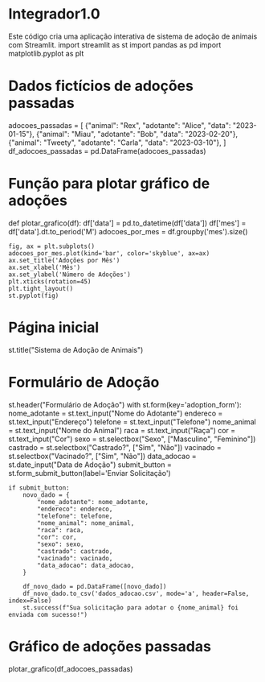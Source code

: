 # Integrador1.0
Este código cria uma aplicação interativa de sistema de adoção de animais com Streamlit.
import streamlit as st
import pandas as pd
import matplotlib.pyplot as plt

# Dados fictícios de adoções passadas
adocoes_passadas = [
    {"animal": "Rex", "adotante": "Alice", "data": "2023-01-15"},
    {"animal": "Miau", "adotante": "Bob", "data": "2023-02-20"},
    {"animal": "Tweety", "adotante": "Carla", "data": "2023-03-10"},
]
df_adocoes_passadas = pd.DataFrame(adocoes_passadas)

# Função para plotar gráfico de adoções
def plotar_grafico(df):
    df['data'] = pd.to_datetime(df['data'])
    df['mes'] = df['data'].dt.to_period('M')
    adocoes_por_mes = df.groupby('mes').size()

    fig, ax = plt.subplots()
    adocoes_por_mes.plot(kind='bar', color='skyblue', ax=ax)
    ax.set_title('Adoções por Mês')
    ax.set_xlabel('Mês')
    ax.set_ylabel('Número de Adoções')
    plt.xticks(rotation=45)
    plt.tight_layout()
    st.pyplot(fig)

# Página inicial
st.title("Sistema de Adoção de Animais")

# Formulário de Adoção
st.header("Formulário de Adoção")
with st.form(key='adoption_form'):
    nome_adotante = st.text_input("Nome do Adotante")
    endereco = st.text_input("Endereço")
    telefone = st.text_input("Telefone")
    nome_animal = st.text_input("Nome do Animal")
    raca = st.text_input("Raça")
    cor = st.text_input("Cor")
    sexo = st.selectbox("Sexo", ["Masculino", "Feminino"])
    castrado = st.selectbox("Castrado?", ["Sim", "Não"])
    vacinado = st.selectbox("Vacinado?", ["Sim", "Não"])
    data_adocao = st.date_input("Data de Adoção")
    submit_button = st.form_submit_button(label='Enviar Solicitação')

    if submit_button:
        novo_dado = {
            "nome_adotante": nome_adotante,
            "endereco": endereco,
            "telefone": telefone,
            "nome_animal": nome_animal,
            "raca": raca,
            "cor": cor,
            "sexo": sexo,
            "castrado": castrado,
            "vacinado": vacinado,
            "data_adocao": data_adocao,
        }

        df_novo_dado = pd.DataFrame([novo_dado])
        df_novo_dado.to_csv('dados_adocao.csv', mode='a', header=False, index=False)
        st.success(f"Sua solicitação para adotar o {nome_animal} foi enviada com sucesso!")

# Gráfico de adoções passadas
plotar_grafico(df_adocoes_passadas)
